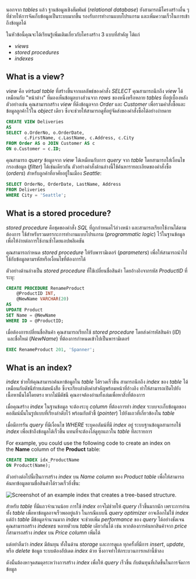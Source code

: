 
นอกจาก _tables_ แล้ว ฐานข้อมูลเชิงสัมพันธ์ (_relational database_) ยังสามารถมีโครงสร้างอื่น ๆ  
ที่ช่วยให้การจัดเก็บข้อมูลเป็นระบบมากขึ้น รองรับการทำงานแบบโปรแกรม และเพิ่มความเร็วในการเข้าถึงข้อมูลได้

ในหัวข้อนี้คุณจะได้เรียนรู้เพิ่มเติมเกี่ยวกับโครงสร้าง 3 แบบที่สำคัญ ได้แก่  
- _views_  
- _stored procedures_  
- _indexes_
## What is a view?

_view_ คือ _virtual table_ ที่สร้างขึ้นจากผลลัพธ์ของคำสั่ง _SELECT_  คุณสามารถนึกถึง _view_ ได้เหมือนกับ "หน้าต่าง" ที่มองเห็นข้อมูลบางส่วนจาก _rows_ ของหนึ่งหรือหลาย _tables_ ที่อยู่เบื้องหลัง ตัวอย่างเช่น คุณสามารถสร้าง _view_ ที่ดึงข้อมูลจาก _Order_ และ _Customer_ เพื่อรวมคำสั่งซื้อและข้อมูลลูกค้าไว้ใน _object_ เดียว ซึ่งจะช่วยให้สามารถดูที่อยู่จัดส่งของคำสั่งซื้อได้อย่างง่ายดาย

```sql
CREATE VIEW Deliveries
AS
SELECT o.OrderNo, o.OrderDate,
       c.FirstName, c.LastName, c.Address, c.City
FROM Order AS o JOIN Customer AS c
ON o.Customer = c.ID;
```

คุณสามารถ _query_ ข้อมูลจาก _view_ ได้เหมือนกับการ _query_ จาก _table_ โดยสามารถใส่เงื่อนไขกรองข้อมูล (_filter_) ได้เช่นเดียวกัน ตัวอย่างคำสั่งด้านล่างนี้ใช้ค้นหารายละเอียดของคำสั่งซื้อ (_orders_) สำหรับลูกค้าที่อาศัยอยู่ในเมือง _Seattle_:

```sql
SELECT OrderNo, OrderDate, LastName, Address
FROM Deliveries
WHERE City = 'Seattle';
```

## What is a stored procedure?

_stored procedure_ คือชุดของคำสั่ง _SQL_ ที่ถูกกำหนดไว้ล่วงหน้า และสามารถเรียกใช้งานได้ตามต้องการ ใช้สำหรับรวมตรรกะการทำงานแบบโปรแกรม (_programmatic logic_) ไว้ในฐานข้อมูล เพื่อให้ง่ายต่อการใช้งานซ้ำโดยแอปพลิเคชัน

คุณสามารถกำหนด _stored procedure_ ให้รับพารามิเตอร์ (_parameters_) เพื่อให้สามารถนำไปใช้กับข้อมูลตามรหัสหรือเงื่อนไขที่ต้องการได้

ตัวอย่างด้านล่างเป็น _stored procedure_ ที่ใช้เปลี่ยนชื่อสินค้า โดยอ้างอิงจากรหัส _ProductID_ ที่ระบุ:

```sql
CREATE PROCEDURE RenameProduct
	@ProductID INT,
	@NewName VARCHAR(20)
AS
UPDATE Product
SET Name = @NewName
WHERE ID = @ProductID;
```

เมื่อต้องการเปลี่ยนชื่อสินค้า คุณสามารถเรียกใช้ _stored procedure_ โดยส่งค่ารหัสสินค้า (_ID_)  และชื่อใหม่ (_NewName_) ที่ต้องการกำหนดเข้าไปเป็นพารามิเตอร์

```sql
EXEC RenameProduct 201, 'Spanner';
```

## What is an index?

_index_ ช่วยให้คุณสามารถค้นหาข้อมูลใน _table_ ได้รวดเร็วขึ้น สามารถนึกถึง _index_ ของ _table_ ได้เหมือนกับดัชนีท้ายเล่มหนังสือ ซึ่งจะเรียงลำดับคำสำคัญพร้อมหน้าที่อ้างอิง ทำให้สามารถเปิดไปยังเนื้อหานั้นได้โดยตรง หากไม่มีดัชนี คุณอาจต้องอ่านทั้งเล่มเพื่อหาสิ่งที่ต้องการ

เมื่อคุณสร้าง _index_ ในฐานข้อมูล จะต้องระบุ _column_ ที่ต้องการทำ _index_ ระบบจะเก็บข้อมูลของคอลัมน์นั้นในรูปแบบที่เรียงลำดับไว้ พร้อมกับตัวชี้ (_pointer_) ไปยังแถวที่เกี่ยวข้องใน _table_

เมื่อมีการรัน _query_ ที่มีเงื่อนไข _WHERE_ ระบุคอลัมน์ที่มี _index_ อยู่ ระบบฐานข้อมูลสามารถใช้ _index_ เพื่อเข้าถึงข้อมูลได้เร็วขึ้น แทนที่จะต้องไล่ดูทุกแถวใน _table_ ทีละรายการ

For example, you could use the following code to create an index on the **Name** column of the **Product** table:

```sql
CREATE INDEX idx_ProductName
ON Product(Name);
```

ตัวอย่างต่อไปนี้เป็นการสร้าง _index_ บน _Name column_ ของ _Product table_ เพื่อให้สามารถค้นหาข้อมูลตามชื่อสินค้าได้รวดเร็วยิ่งขึ้น:

![Screenshot of an example index that creates a tree-based structure.](https://learn.microsoft.com/en-us/training/wwl-data-ai/explore-relational-data-offerings/media/index.png)

สำหรับ _table_ ที่มีแถวจำนวนน้อย การใช้ _index_ อาจไม่ช่วยให้ _query_ เร็วขึ้นมากนัก เพราะการอ่านทั้ง _table_ เพื่อหาข้อมูลอาจเร็วพออยู่แล้ว ในกรณีแบบนี้ _query optimizer_ อาจเลือกไม่ใช้ _index_ แต่ถ้า _table_ มีข้อมูลจำนวนมาก _index_ จะช่วยเพิ่ม _performance_ ของ _query_ ได้อย่างชัดเจน คุณสามารถสร้าง _indexes_ หลายตัวบน _table_ เดียวกันได้ เช่น หากต้องการค้นหาสินค้าจาก _price_ ก็สามารถสร้าง _index_ บน _Price column_ เพิ่มได้ 

แต่อย่าลืมว่า _index_ มีต้นทุน ทั้งในด้าน _storage_ และการดูแล ทุกครั้งที่มีการ _insert_, _update_, หรือ _delete_ ข้อมูล ระบบต้องอัปเดต _index_ ด้วย ซึ่งอาจทำให้กระบวนการเหล่านี้ช้าลง

ดังนั้นต้องหาจุดสมดุลระหว่างการสร้าง _index_ เพื่อให้ _query_ เร็วขึ้น กับต้นทุนที่เกิดขึ้นในการจัดการข้อมูล
